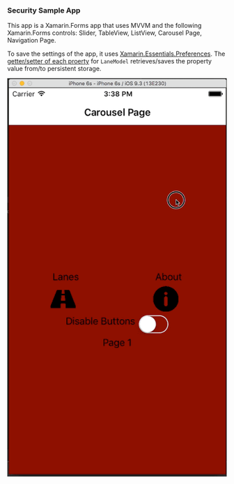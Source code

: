 ### Security Sample App
This app is a Xamarin.Forms app that uses MVVM and the following Xamarin.Forms controls: Slider, TableView, ListView, Carousel Page, Navigation Page.

 To save the settings of the app, it uses [Xamarin.Essentials.Preferences](https://docs.microsoft.com/xamarin/essentials/preferences?WT.mc_id=none-github-bramin). The [getter/setter of each proerty](https://github.com/brminnick/SecuritySampleApp/blob/master/Models/LaneModel.cs) for `LaneModel` retrieves/saves the property value from/to persistent storage.

![Sample Gif](./Screenshots/iOS.gif)
